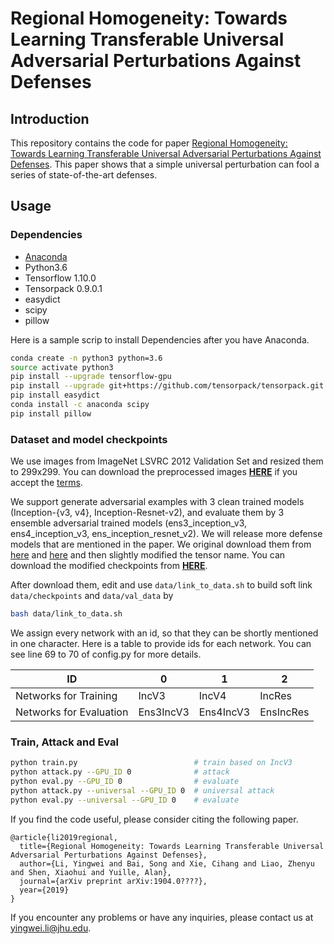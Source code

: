 # Regional Homogeneity: Towards Learning Transferable Universal Adversarial Perturbations Against Defenses

## Introduction
This repository contains the code for paper [Regional Homogeneity: Towards Learning Transferable Universal Adversarial Perturbations Against Defenses](https://arxiv.org/abs/1904.0????). 
This paper shows that a simple universal perturbation can fool a series of state-of-the-art defenses.

## Usage

### Dependencies
+ [Anaconda](https://www.anaconda.com/distribution/) 
+ Python3.6
+ Tensorflow 1.10.0
+ Tensorpack 0.9.0.1
+ easydict
+ scipy
+ pillow

Here is a sample scrip to install Dependencies after you have Anaconda.
```bash
conda create -n python3 python=3.6
source activate python3
pip install --upgrade tensorflow-gpu
pip install --upgrade git+https://github.com/tensorpack/tensorpack.git
pip install easydict
conda install -c anaconda scipy
pip install pillow
```

### Dataset and model checkpoints
We use images from ImageNet LSVRC 2012 Validation Set and resized them to 299x299.
You can download the preprocessed images **[HERE](https://livejohnshopkins-my.sharepoint.com/:u:/g/personal/yli286_jh_edu/Ecdhl1ZmYLVDmjsEBCTxAEsBYQndaXNu4StPmrAuin2IrQ?e=wRVSUd)**
if you accept the [terms](http://academictorrents.com/details/5d6d0df7ed81efd49ca99ea4737e0ae5e3a5f2e5).

We support generate adversarial examples with 3 clean trained models (Inception-{v3, v4}, Inception-Resnet-v2),
and evaluate them by 3 ensemble adversarial trained models (ens3_inception_v3, ens4_inception_v3, ens_inception_resnet_v2).
We will release more defense models that are mentioned in the paper.
We original download them from [here](https://github.com/tensorflow/models/tree/master/research/slim) and [here](https://github.com/tensorflow/models/tree/master/research/adv_imagenet_models)
and then slightly modified the tensor name. You can download the modified checkpoints from **[HERE](https://livejohnshopkins-my.sharepoint.com/:u:/g/personal/yli286_jh_edu/Eb6l0vTS84pHpctEW8lT0I4BT6T8RhbDA-E1wvWuxd7Ccw?e=gyhmQt)**.

After download them, edit and use ```data/link_to_data.sh``` to build soft link ```data/checkpoints``` and ```data/val_data``` by
```bash
bash data/link_to_data.sh
```

We assign every network with an id, so that they can be shortly mentioned in one character. Here is a table to provide ids for each network.
You can see line 69 to 70 of config.py for more details.

ID | 0 | 1 | 2 | 
---|---|---|---|
Networks for Training|IncV3|IncV4|IncRes|
Networks for Evaluation|Ens3IncV3|Ens4IncV3|EnsIncRes|
### Train, Attack and Eval
```bash
python train.py                          # train based on IncV3
python attack.py --GPU_ID 0              # attack
python eval.py --GPU_ID 0                # evaluate
python attack.py --universal --GPU_ID 0  # universal attack  
python eval.py --universal --GPU_ID 0    # evaluate
```

If you find the code useful, please consider citing the following paper.

    @article{li2019regional,
      title={Regional Homogeneity: Towards Learning Transferable Universal Adversarial Perturbations Against Defenses},
      author={Li, Yingwei and Bai, Song and Xie, Cihang and Liao, Zhenyu and Shen, Xiaohui and Yuille, Alan},
      journal={arXiv preprint arXiv:1904.0????},
      year={2019}
    }

If you encounter any problems or have any inquiries, please contact us at yingwei.li@jhu.edu.
